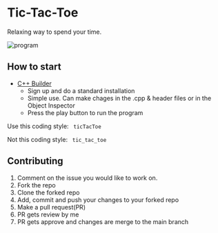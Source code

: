 # Tic-Tac-Toe
Relaxing way to spend your time.

<div align="left">
 
![program](https://i.imgur.com/yGmkziS.png?raw=true)
 
</div>

## How to start
* [C++ Builder](https://www.embarcadero.com/products/cbuilder/starter/free-download)
  * Sign up and do a standard installation
  * Simple use. Can make chages in the .cpp & header files or in the Object Inspector
  * Press the play button to run the program

Use this coding style:
``` ticTacToe```

Not this coding style:
``` tic_tac_toe```


## Contributing
1. Comment on the issue you would like to work on.
2. Fork the repo
3. Clone the forked repo
4. Add, commit and push your changes to your forked repo
5. Make a pull request(PR)
6. PR gets review by me
7. PR gets approve and changes are merge to the main branch


